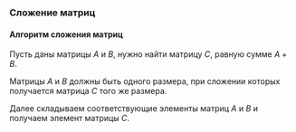 ### Сложение матриц
#### Алгоритм сложения матриц
Пусть даны матрицы $A$ и $B$, нужно найти матрицу $C$, равную сумме $A+B$.

Матрицы $A$ и $B$ должны быть одного размера, при сложении которых получается матрица $C$ того же размера.

Далее складываем соответствующие элементы матриц $A$ и $B$ и получаем элемент матрицы $C$.